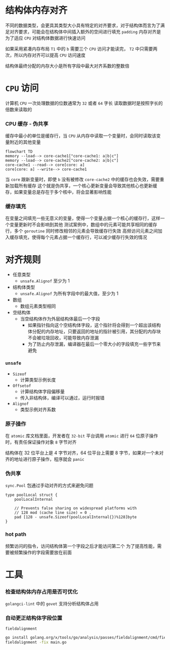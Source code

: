 # 结构体内存对齐

不同的数据类型，会更具其类型大小具有特定的对齐要求，对于结构体而言为了满足对齐要求，可能会在结构体中间插入额外的空间进行填充 `padding`
内存对齐是为了适应 `CPU` 对结构体数据进行快速访问

如果采用紧凑内存布局 `T1` 中的 `b` 需要三个 `CPU` 访问才能读完， `T2` 中只需要两次，所以内存对齐可以提高 `CPU` 访问速度

结构体最终分配的内存大小是所有字段中最大对齐系数的整数倍

# `CPU` 访问

计算机 `CPU` 一次处理数据的位数通常为 `32` 或者 `64` 字长
读取数据时是按照字长的倍数来读取的

### CPU 缓存 - 伪共享

缓存中最小的单位是缓存行，当 `CPU` 从内存中读取一个变量时，会同时读取该变量附近的其他变量

```mermaid
flowchart TD
memory --load--> core-cache1["core-cache1: a|b|c"]
memory --load--> core-cache2["core-cache2: a|b|c"]
core-cache1 --read--> core[core: a]
core[core: a] --write--> core-cache1
```

当 `core` 跟新变量时，即使 `b` 没有被修改 `core-cache2` 中的缓存也会失效，需要重新加载所有缓存
这个就是伪共享，一个核心更新变量会导致其他核心也更新缓存，如果变量总是存在于多个核中，将会显著影响性能

### 缓存填充

在变量之间填充一些无意义的变量，使得一个变量占据一个核心的缓存行，这样一个变量更新时不会影响到其他
测试案例中，数组中的元素可能共享相同的缓存行，多个 `goroutine` 同时修改相邻的元素会导致缓存行失效
高频访问元素之间加入缓存填充，使得每个元素占据一个缓存行，可以减少缓存行失效的情况

# 对齐规则

- 任意类型
  - `unsafe.Alignof` 至少为 1
- 结构体类型
  - `unsafe.Alignof` 为所有字段中的最大值，至少为 1
- 数组
  - 数组元素类型相同
- 空结构体
  - 当空结构体作为外层结构体最后一个字段
    - 如果指针指向这个空结构体字段，这个指针将会得到一个超出该结构体分配的内存地址，只要返回的地址的指针被引用，其分配的内存块不会被垃圾回收，可能导致内存泄漏
    - 为了防止内存泄漏，编译器在最后一个零大小的字段填充一些字节来避免

### `unsafe`

- `Sizeof`
  - 计算类型示例长度
- `Offsetof`
  - 计算结构体字段偏移量
  - 传入非结构体，编译可以通过，运行时报错
- `Alignof`
  - 类型示例对齐系数

### 原子操作

在 `atomic` 库文档里面，开发者在 `32-bit` 平台调用 `atomic` 进行 `64` 位原子操作时，有责任保证操作对象 `8` 字节对齐

结构体在 32 位平台上是 4 字节对齐，64 位平台上需要 8 字节，如果对一个未对齐的地址进行原子操作，程序就会 `panic`

### 伪共享

`sync.Pool` 包通过手动对齐的方式来避免问题
```text
type poolLocal struct {
	poolLocalInternal

	// Prevents false sharing on widespread platforms with
	// 128 mod (cache line size) = 0 .
	pad [128 - unsafe.Sizeof(poolLocalInternal{})%128]byte
}
```

### hot path

频繁访问的指令，访问结构体第一个字段之后才能访问第二个
为了提高性能，需要被频繁操作的字段需要放在前面

# 工具

### 检查结构体内存占用是否可优化

`golangci-lint` 中的 `govet` 支持分析结构体占用

### 自动更正结构体字段位置

`fieldalignment`

```bash
go install golang.org/x/tools/go/analysis/passes/fieldalignment/cmd/fieldalignment@latest
fieldalignment -fix main.go 
```



